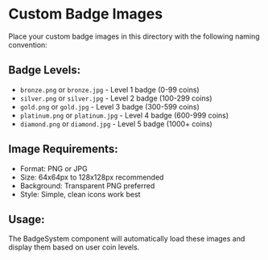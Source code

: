 # Custom Badge Images

Place your custom badge images in this directory with the following naming convention:

## Badge Levels:
- `bronze.png` or `bronze.jpg` - Level 1 badge (0-99 coins)
- `silver.png` or `silver.jpg` - Level 2 badge (100-299 coins)  
- `gold.png` or `gold.jpg` - Level 3 badge (300-599 coins)
- `platinum.png` or `platinum.jpg` - Level 4 badge (600-999 coins)
- `diamond.png` or `diamond.jpg` - Level 5 badge (1000+ coins)

## Image Requirements:
- Format: PNG or JPG
- Size: 64x64px to 128x128px recommended
- Background: Transparent PNG preferred
- Style: Simple, clean icons work best

## Usage:
The BadgeSystem component will automatically load these images and display them based on user coin levels.
